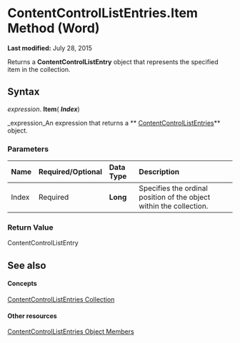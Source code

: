 
# ContentControlListEntries.Item Method (Word)

 **Last modified:** July 28, 2015

Returns a  **ContentControlListEntry** object that represents the specified item in the collection.

## Syntax

 _expression_. **Item**( **_Index_**)

 _expression_An expression that returns a  ** [ContentControlListEntries](74b90054-e0a3-37c5-40d2-dc6dd6389cc5.md)** object.


### Parameters



|**Name**|**Required/Optional**|**Data Type**|**Description**|
|:-----|:-----|:-----|:-----|
|Index|Required| **Long**|Specifies the ordinal position of the object within the collection.|

### Return Value

ContentControlListEntry


## See also


#### Concepts


 [ContentControlListEntries Collection](74b90054-e0a3-37c5-40d2-dc6dd6389cc5.md)
#### Other resources


 [ContentControlListEntries Object Members](a5795a64-fcc2-d058-11be-ab9d49204bb2.md)
